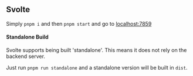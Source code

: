 ## Svolte

Simply `pnpm i` and then `pnpm start` and go to [localhost:7859](http://localhost:7859)

#### Standalone Build

Svolte supports being built 'standalone'. This means it does not rely on the backend server.

Just run `pnpm run standalone` and a standalone version will be built in `dist`.
